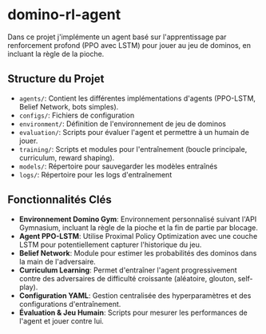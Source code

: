 # domino-rl-agent

Dans ce projet j'implémente un agent basé sur l'apprentissage par renforcement profond (PPO avec LSTM) pour jouer au jeu de dominos, en incluant la règle de la pioche.

## Structure du Projet

* `agents/`: Contient les différentes implémentations d'agents (PPO-LSTM, Belief Network, bots simples).
* `configs/`: Fichiers de configuration 
* `environment/`: Définition de l'environnement de jeu de dominos 
* `evaluation/`: Scripts pour évaluer l'agent et permettre à un humain de jouer.
* `training/`: Scripts et modules pour l'entraînement (boucle principale, curriculum, reward shaping).
* `models/`: Répertoire pour sauvegarder les modèles entraînés 
* `logs/`: Répertoire pour les logs d'entraînement 

## Fonctionnalités Clés

* **Environnement Domino Gym**: Environnement personnalisé suivant l'API Gymnasium, incluant la règle de la pioche et la fin de partie par blocage.
* **Agent PPO-LSTM**: Utilise Proximal Policy Optimization avec une couche LSTM pour potentiellement capturer l'historique du jeu.
* **Belief Network**: Module pour estimer les probabilités des dominos dans la main de l'adversaire.
* **Curriculum Learning**: Permet d'entraîner l'agent progressivement contre des adversaires de difficulté croissante (aléatoire, glouton, self-play).
* **Configuration YAML**: Gestion centralisée des hyperparamètres et des configurations d'entraînement.
* **Évaluation & Jeu Humain**: Scripts pour mesurer les performances de l'agent et jouer contre lui.
